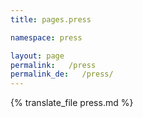 ```yaml
---
title: pages.press

namespace: press

layout: page
permalink:   /press
permalink_de:   /press/
---
```


{% translate_file press.md %}
